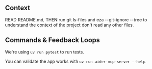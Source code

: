## Context

READ README.md, THEN run git ls-files and eza --git-ignore --tree to understand the context of the project don't read any other files.

## Commands & Feedback Loops

We're using `uv run pytest` to run tests.

You can validate the app works with `uv run aider-mcp-server --help`.
